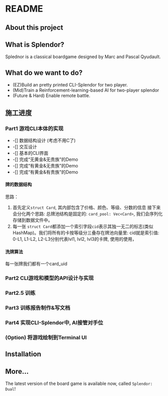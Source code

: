 # README

## About this project
## What is Splendor?

Splednor is a classical boardgame designed by Marc and Pascal Qyudault. 

## What do we want to do?

* (EZ)Build an pretty printed CLI-Splendor for two player.
* (Mid)Train a Reinforcement-learning-based AI for two-player splendor
* (Future & Hard) Enable remote battle.

## 施工进度

### Part1 游戏CLI本体的实现
* -[] 数据结构设计 (考虑不用C了)
* -[] 交互设计
* -[] 基本的CLI界面
* -[] 完成“无黄金&无贵族”的Demo
* -[] 完成“有黄金&无贵族”的Demo
* -[] 完成“有黄金&有贵族”的Demo

#### 牌的数据结构

思路：
1. 首先定义`struct Card`, 其内部包含了价格、颜色、等级、分数的信息
接下来会分化两个思路:
总牌池结构是固定的: `card_pool: Vec<Card>`, 我们会序列化存储到数据文件中。
1. 每一张 `struct Card`都添加一个索引字段`cid`表示其独一无二的标志(类似HashMap)。我们将所有的卡按等级分三叠存在牌池向量里: cid就是索引值: 0-L1, L1-L2, L2-L3分别代表lvl1, lvl2, lvl3的卡牌, 使用的使用，
#### 洗牌算法
每一张牌我们都有一个card_uid



### Part2 CLI游戏和模型的API设计与实现

### Part2.5 训练

### Part3 训练报告制作&写文档

### Part4 实现CLI-Splendor中, AI接管对手位

### (Option) 将游戏绘制到Terminal UI


## Installation

<!-- TODO -->



## More...

The latest version of the board game is available now, called `Splendor: Dual`!

